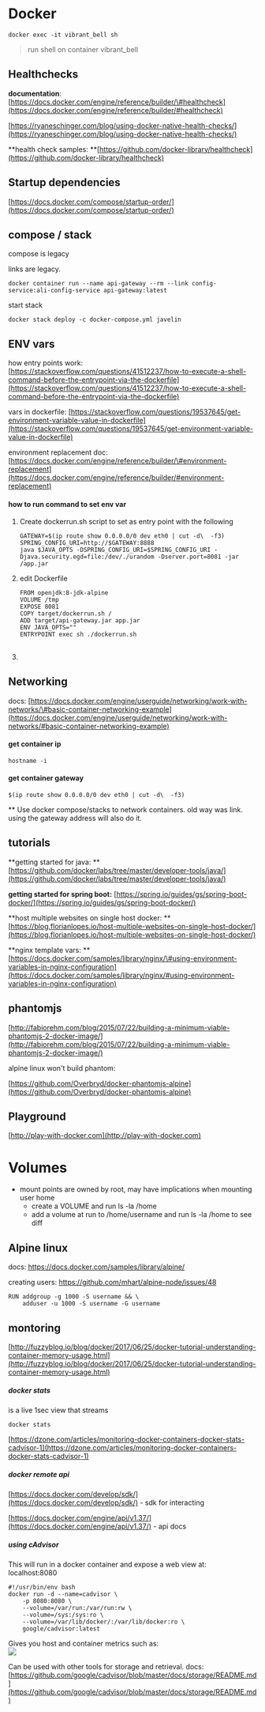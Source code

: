 # Docker

`docker exec -it vibrant_bell sh`

> run shell on container vibrant\_bell

## Healthchecks

**documentation**: [https://docs.docker.com/engine/reference/builder/\#healthcheck](https://docs.docker.com/engine/reference/builder/#healthcheck)

[https://ryaneschinger.com/blog/using-docker-native-health-checks/](https://ryaneschinger.com/blog/using-docker-native-health-checks/)

**health check samples: **[https://github.com/docker-library/healthcheck](https://github.com/docker-library/healthcheck)

## Startup dependencies

[https://docs.docker.com/compose/startup-order/](https://docs.docker.com/compose/startup-order/)

## compose / stack

compose is legacy

links are legacy.

`docker container run --name api-gateway --rm --link config-service:ali-config-service api-gateway:latest`

start stack

`docker stack deploy -c docker-compose.yml javelin`

## ENV vars

how entry points work: [https://stackoverflow.com/questions/41512237/how-to-execute-a-shell-command-before-the-entrypoint-via-the-dockerfile](https://stackoverflow.com/questions/41512237/how-to-execute-a-shell-command-before-the-entrypoint-via-the-dockerfile)

vars in dockerfile: [https://stackoverflow.com/questions/19537645/get-environment-variable-value-in-dockerfile](https://stackoverflow.com/questions/19537645/get-environment-variable-value-in-dockerfile)

environment replacement doc: [https://docs.docker.com/engine/reference/builder/\#environment-replacement](https://docs.docker.com/engine/reference/builder/#environment-replacement)

#### how to run command to set env var

1. Create dockerrun.sh script to set as entry point with the following
   ```
   GATEWAY=$(ip route show 0.0.0.0/0 dev eth0 | cut -d\  -f3)
   SPRING_CONFIG_URI=http://$GATEWAY:8888
   java $JAVA_OPTS -DSPRING_CONFIG_URI=$SPRING_CONFIG_URI -Djava.security.egd=file:/dev/./urandom -Dserver.port=8081 -jar /app.jar
   ```
2. edit Dockerfile
   ```
   FROM openjdk:8-jdk-alpine
   VOLUME /tmp
   EXPOSE 8081
   COPY target/dockerrun.sh /
   ADD target/api-gateway.jar app.jar
   ENV JAVA_OPTS=""
   ENTRYPOINT exec sh ./dockerrun.sh
   ```
3. ## 

## Networking

docs: [https://docs.docker.com/engine/userguide/networking/work-with-networks/\#basic-container-networking-example](https://docs.docker.com/engine/userguide/networking/work-with-networks/#basic-container-networking-example)

#### get container ip

```
hostname -i
```

#### get container gateway

```
$(ip route show 0.0.0.0/0 dev eth0 | cut -d\  -f3)
```

\*\* Use docker compose/stacks to network containers. old way was link. using the gateway address will also do it.

## tutorials

**getting started for java: **[https://github.com/docker/labs/tree/master/developer-tools/java/](https://github.com/docker/labs/tree/master/developer-tools/java/)

**getting started for spring boot:** [https://spring.io/guides/gs/spring-boot-docker/](https://spring.io/guides/gs/spring-boot-docker/)

**host multiple websites on single host docker: **[https://blog.florianlopes.io/host-multiple-websites-on-single-host-docker/](https://blog.florianlopes.io/host-multiple-websites-on-single-host-docker/)

**nginx template vars: **[https://docs.docker.com/samples/library/nginx/\#using-environment-variables-in-nginx-configuration](https://docs.docker.com/samples/library/nginx/#using-environment-variables-in-nginx-configuration)

## phantomjs

[http://fabiorehm.com/blog/2015/07/22/building-a-minimum-viable-phantomjs-2-docker-image/](http://fabiorehm.com/blog/2015/07/22/building-a-minimum-viable-phantomjs-2-docker-image/)

alpine linux won't build phantom:

[https://github.com/Overbryd/docker-phantomjs-alpine](https://github.com/Overbryd/docker-phantomjs-alpine)

## Playground

[http://play-with-docker.com](http://play-with-docker.com)

# Volumes

* mount points are owned by root, may have implications when mounting user home
  * create a VOLUME and run ls -la /home
  * add a volume at run to /home/username and run ls -la /home to see diff

## Alpine linux

docs: [https://docs.docker.com/samples/library/alpine/ ](https://docs.docker.com/samples/library/alpine/)

creating users: [https://github.com/mhart/alpine-node/issues/48 ](https://github.com/mhart/alpine-node/issues/48)

```
RUN addgroup -g 1000 -S username && \
    adduser -u 1000 -S username -G username
```

## montoring

[http://fuzzyblog.io/blog/docker/2017/06/25/docker-tutorial-understanding-container-memory-usage.html](http://fuzzyblog.io/blog/docker/2017/06/25/docker-tutorial-understanding-container-memory-usage.html)

##### docker stats

is a live 1sec view that streams

```
docker stats
```

[https://dzone.com/articles/monitoring-docker-containers-docker-stats-cadvisor-1](https://dzone.com/articles/monitoring-docker-containers-docker-stats-cadvisor-1)

##### docker remote api

[https://docs.docker.com/develop/sdk/](https://docs.docker.com/develop/sdk/) - sdk for interacting

[https://docs.docker.com/engine/api/v1.37/](https://docs.docker.com/engine/api/v1.37/) - api docs

##### using cAdvisor

This will run in a docker container and expose a web view at: localhost:8080

```
#!/usr/bin/env bash
docker run -d --name=cadvisor \
    -p 8080:8080 \
    --volume=/var/run:/var/run:rw \
    --volume=/sys:/sys:ro \
    --volume=/var/lib/docker/:/var/lib/docker:ro \
    google/cadvisor:latest
```

Gives you host and container metrics such as:  
![](/assets/cadvisor-docker-container-metrics.png)

Can be used with other tools for storage and retrieval. docs: [https://github.com/google/cadvisor/blob/master/docs/storage/README.md](https://github.com/google/cadvisor/blob/master/docs/storage/README.md)



